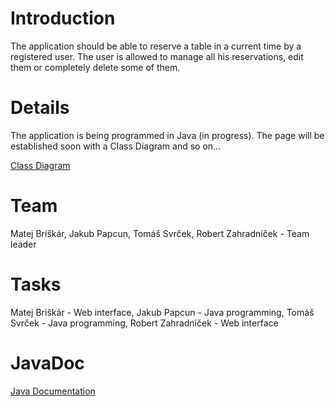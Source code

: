 # Introduction #

The application should be able to reserve a table in a current time by a registered user. The user is allowed to manage all his reservations, edit them or completely delete some of them.


# Details #

The application is being programmed in Java (in progress). The page will be established soon with a Class Diagram and so on...

<a href='http://code.google.com/p/restaurant-reservation-system/source/browse/wiki/Class_Diagram.jpeg'>Class Diagram</a>

# Team #
Matej Briškár,
Jakub Papcun,
Tomáš Svrček,
Robert Zahradníček - Team leader

# Tasks #
Matej Briškár - Web interface,
Jakub Papcun - Java programming,
Tomáš Svrček - Java programming,
Robert Zahradníček - Web interface

# JavaDoc #
<a href='http://www.ulozto.cz/9498768/javadoc-rar'>Java Documentation</a>